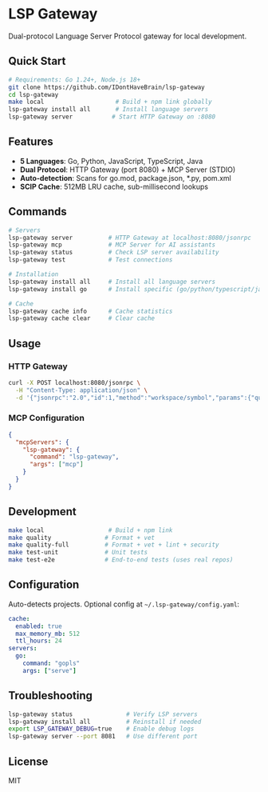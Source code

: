 # LSP Gateway

Dual-protocol Language Server Protocol gateway for local development.

## Quick Start

```bash
# Requirements: Go 1.24+, Node.js 18+
git clone https://github.com/IDontHaveBrain/lsp-gateway
cd lsp-gateway
make local                    # Build + npm link globally
lsp-gateway install all       # Install language servers
lsp-gateway server           # Start HTTP Gateway on :8080
```

## Features

- **5 Languages**: Go, Python, JavaScript, TypeScript, Java
- **Dual Protocol**: HTTP Gateway (port 8080) + MCP Server (STDIO)
- **Auto-detection**: Scans for go.mod, package.json, *.py, pom.xml
- **SCIP Cache**: 512MB LRU cache, sub-millisecond lookups

## Commands

```bash
# Servers
lsp-gateway server          # HTTP Gateway at localhost:8080/jsonrpc
lsp-gateway mcp             # MCP Server for AI assistants
lsp-gateway status          # Check LSP server availability
lsp-gateway test            # Test connections

# Installation
lsp-gateway install all     # Install all language servers
lsp-gateway install go      # Install specific (go/python/typescript/javascript/java)

# Cache
lsp-gateway cache info      # Cache statistics
lsp-gateway cache clear     # Clear cache
```

## Usage

### HTTP Gateway
```bash
curl -X POST localhost:8080/jsonrpc \
  -H "Content-Type: application/json" \
  -d '{"jsonrpc":"2.0","id":1,"method":"workspace/symbol","params":{"query":"main"}}'
```

### MCP Configuration
```json
{
  "mcpServers": {
    "lsp-gateway": {
      "command": "lsp-gateway",
      "args": ["mcp"]
    }
  }
}
```

## Development

```bash
make local                  # Build + npm link
make quality               # Format + vet
make quality-full          # Format + vet + lint + security
make test-unit             # Unit tests
make test-e2e              # End-to-end tests (uses real repos)
```

## Configuration

Auto-detects projects. Optional config at `~/.lsp-gateway/config.yaml`:

```yaml
cache:
  enabled: true
  max_memory_mb: 512
  ttl_hours: 24
servers:
  go:
    command: "gopls"
    args: ["serve"]
```

## Troubleshooting

```bash
lsp-gateway status               # Verify LSP servers
lsp-gateway install all          # Reinstall if needed
export LSP_GATEWAY_DEBUG=true    # Enable debug logs
lsp-gateway server --port 8081   # Use different port
```

## License

MIT